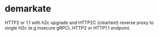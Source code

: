 # demarkate

HTTP2 or 1.1 with h2c upgrade and HTTP2C (cleartext) reverse proxy to single H2c (e.g insecure gRPC), HTTP2 or HTTP1.1 endpoint.
